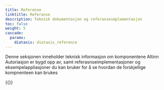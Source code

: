 ```yaml
---
title: Referense
linktitle: Referanse
description: Teknisk dokumentasjon og referanseimplementasjon
toc: false
weight: 5
cascade:
  params:
    diataxis: diataxis_reference
---
```


Denne seksjonen inneholder teknisk informasjon om komponentene Altinn Autoriasjon er bygd opp av, samt referasnseimplementasjoner og eksempelappliasjoner du kan bruker for å se hvordan de forskjellige kompnenteen kan brukes

{{<children />}}
